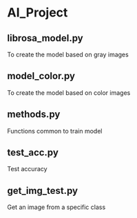 # AI_Project

## librosa_model.py
To create the model based on gray images

## model_color.py
To create the model based on color images

## methods.py
Functions common to train model

## test_acc.py
Test accuracy

## get_img_test.py
Get an image from a specific class
